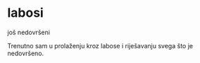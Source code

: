 # labosi
još nedovršeni

Trenutno sam u prolaženju kroz labose i riješavanju svega što je nedovršeno.
